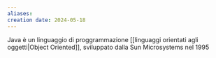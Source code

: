 ```yaml
---
aliases: 
creation date: 2024-05-18
---
```


Java è un linguaggio di proggrammazione [[linguaggi orientati agli oggetti|Object Oriented]],  sviluppato dalla Sun Microsystems nel 1995